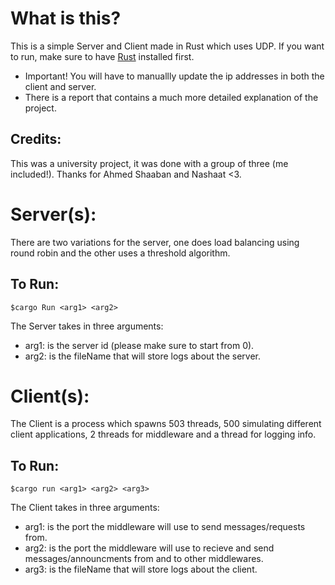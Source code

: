 # What is this?
This is a simple Server and Client made in Rust which uses UDP. If you want to run, make sure to have [Rust](https://www.rust-lang.org/tools/install) installed first.
* Important! You will have to manuallly update the ip addresses in both the client and server.
* There is a report that contains a much more detailed explanation of the project.

## Credits:
This was a university project, it was done with a group of three (me included!). Thanks for Ahmed Shaaban and Nashaat <3.


# Server(s):
There are two variations for the server, one does load balancing using round robin and the other uses a threshold algorithm.

## To Run:
    $cargo Run <arg1> <arg2>

The Server takes in three arguments:
* arg1: is the server id (please make sure to start from 0).
* arg2: is the fileName that will store logs about the server.


# Client(s):
The Client is a process which spawns 503 threads, 500 simulating different client applications, 2 threads for middleware and a thread for logging info.

## To Run:
    $cargo run <arg1> <arg2> <arg3>

The Client takes in three arguments:
* arg1: is the port the middleware will use to send messages/requests from.
* arg2: is the port the middleware will use to recieve and send messages/announcments from and to other middlewares.
* arg3: is the fileName that will store logs about the client.


